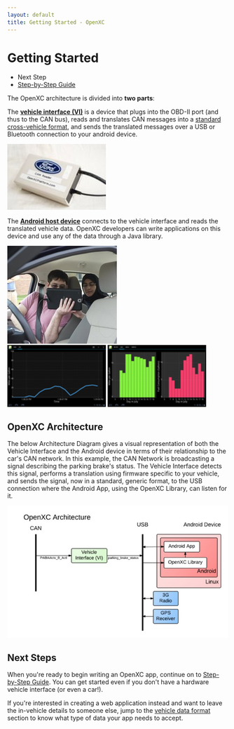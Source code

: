 ```yaml
---
layout: default
title: Getting Started - OpenXC
---
```


<div class="page-header">
    <h1>Getting Started</h1>
</div>

<div class="pull-right well">
    <ul class="nav nav-list">
        <li class="nav-header">Next Step</li>
        <li><a href="/getting-started/step-by-step.html">
            Step-by-Step Guide <i class="icon-arrow-right"></i>
        </a></li>
    <p></p>
    </ul>
</div>


The OpenXC architecture is divided into **two parts**:

The <a href="/vehicle-interface/index.html">**vehicle interface (VI)**</a> is a
device that plugs into the OBD-II port (and thus to the CAN bus), reads and
translates CAN messages into a [standard cross-vehicle
format](/vehicle-interface/output-format.html), and sends the translated messages 
over a USB or Bluetooth connection to your android device.

![Boxed vehicle interface](/images/cantranslator-boxed.jpg)


The <a href="/android/index.html">**Android host device**</a> connects to the
vehicle interface and reads the translated vehicle data. OpenXC developers can
write applications on this device and use any of the data through a Java
library.

<div class="row">
    <div class="span3">
        <img src="/images/android-in-car.jpg"/>
    </div>
    <div class="span2 stacked">
        <img src="/images/screenshots/mpg-app-1.png"/>
        <img src="/images/screenshots/mpg-app-2.png"/>
    </div>
</div>

<div class="page-header">
<h2>OpenXC Architecture</h2>
</div>

<p>
The below Architecture Diagram gives a visual representation of both the Vehicle Interface
and the Android device in terms of their relationship to the car's CAN network. 
In this example, the CAN Network is broadcasting a signal describing the parking brake's status.
The Vehicle Interface detects this signal, performs a translation using firmware specific to your
vehicle, and sends the signal, now in a standard, generic format, to the USB connection where
the Android App, using the OpenXC Library, can listen for it. </p>

![OpenXC Architecture](/images/openxc-architecture.jpeg)

[can]: http://en.wikipedia.org/wiki/CAN_bus
[obd2]: http://en.wikipedia.org/wiki/On-board_diagnostics

<div class="page-header">
<h2>Next Steps</h2>
</div>

When you're ready to begin writing an OpenXC app, continue on to
[Step-by-Step Guide](/getting-started/step-by-step.html). You
can get started even if you don't have a hardware vehicle interface (or even a
car!).

If you're interested in creating a web application instead and want to leave the
in-vehicle details to someone else, jump to the [vehicle data
format](/vehicle-interface/output-format.html) section to know what type of data
your app needs to accept.
